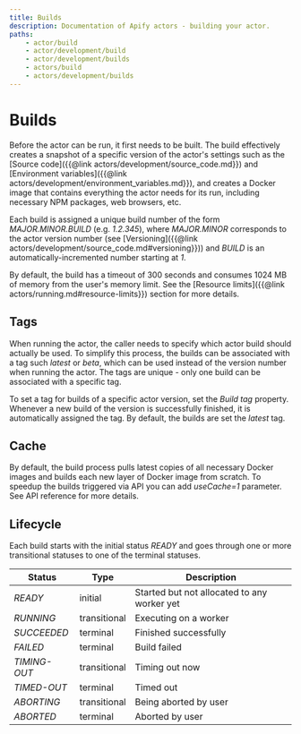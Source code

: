 ```yaml
---
title: Builds
description: Documentation of Apify actors - building your actor.
paths:
    - actor/build
    - actor/development/build
    - actor/development/builds
    - actors/build
    - actors/development/builds
---
```


# [](#build)Builds

Before the actor can be run, it first needs to be built. The build effectively creates a snapshot of a specific version of the actor's settings such as the [Source code]({{@link actors/development/source_code.md}}) and [Environment variables]({{@link actors/development/environment_variables.md}}), and creates a Docker image that contains everything the actor needs for its run, including necessary NPM packages, web browsers, etc.

Each build is assigned a unique build number of the form *MAJOR\.MINOR\.BUILD* (e.g. *1\.2\.345*), where *MAJOR\.MINOR* corresponds to the actor version number (see [Versioning]({{@link actors/development/source_code.md#versioning}})) and *BUILD* is an automatically-incremented number starting at *1*.

By default, the build has a timeout of 300 seconds and consumes 1024 MB of memory from the user's memory limit. See the [Resource limits]({{@link actors/running.md#resource-limits}}) section for more details.

## [](#tags)Tags

When running the actor, the caller needs to specify which actor build should actually be used. To simplify this process, the builds can be associated with a tag such *latest* or *beta*, which can be used instead of the version number when running the actor. The tags are unique - only one build can be associated with a specific tag.

To set a tag for builds of a specific actor version, set the *Build tag* property. Whenever a new build of the version is successfully finished, it is automatically assigned the tag. By default, the builds are set the *latest* tag.

## [](#cache)Cache

By default, the build process pulls latest copies of all necessary Docker images and builds each new layer of Docker image from scratch. To speedup the builds triggered via API you can add *useCache=1* parameter. See API reference for more details.

## [](#lifecycle)Lifecycle

Each build starts with the initial status *READY* and goes through one or more transitional statuses to one of the terminal statuses.

|Status|Type|Description|
|--- |--- |--- |
|*READY*|initial|Started but not allocated to any worker yet|
|*RUNNING*|transitional|Executing on a worker|
|*SUCCEEDED*|terminal|Finished successfully|
|*FAILED*|terminal|Build failed|
|*TIMING-OUT*|transitional|Timing out now|
|*TIMED-OUT*|terminal|Timed out|
|*ABORTING*|transitional|Being aborted by user|
|*ABORTED*|terminal|Aborted by user|

